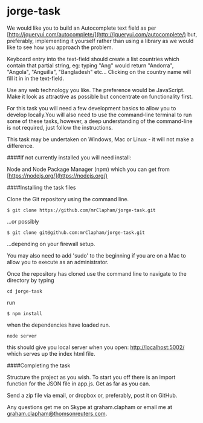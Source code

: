 # jorge-task


We would like you to build an Autocomplete text field as per [http://jqueryui.com/autocomplete/](http://jqueryui.com/autocomplete/) but, preferably, implementing it yourself rather than using a library as we would like to see how you approach the problem.

Keyboard entry into the text-field should create a list countries which contain that partial string, eg: typing "Ang" would return  "Andorra",  "Angola",  "Anguilla", "Bangladesh" etc... Clicking on the country name will fill it in in the text-field.

Use any web technology you like. The preference would be JavaScript. Make it look as attractive as possible but concentrate on functionality first.

For this task you will need a few development basics to allow you to develop locally.You will also need to use the command-line terminal to run some of these tasks, however, a deep understanding of the command-line is not required, just follow the instructions.

This task may be undertaken on Windows, Mac or Linux - it will not make a difference.

####If not currently installed you will need install:

Node and Node Package Manager (npm) which you can get from [https://nodejs.org/](https://nodejs.org/) 

####Installing the task files

Clone the Git repository using the command line. 

```
$ git clone https://github.com/mrClapham/jorge-task.git

```
...or possibly

```
$ git clone git@github.com:mrClapham/jorge-task.git

```

...depending on your firewall setup.

You may also need to add 'sudo' to the beginning if you are on a Mac to allow you to execute as an administrator.

Once the repository has cloned  use the command line to navigate to the directory by typing

```
cd jorge-task

```
run

```
$ npm install

```
when the dependencies have loaded run.

```
node server

```

this should give you local server when you open: [http://localhost:5002/](http://localhost:5002/) which serves up the index html file.

####Completing the task

Structure the project as you wish. To start you off there is an import function for the JSON file in app.js. Get as far as you can.

Send a zip file via email, or dropbox or, preferably, post it on GitHub.

Any questions get me on Skype at graham.clapham or email me at graham.clapham@thomsonreuters.com.

